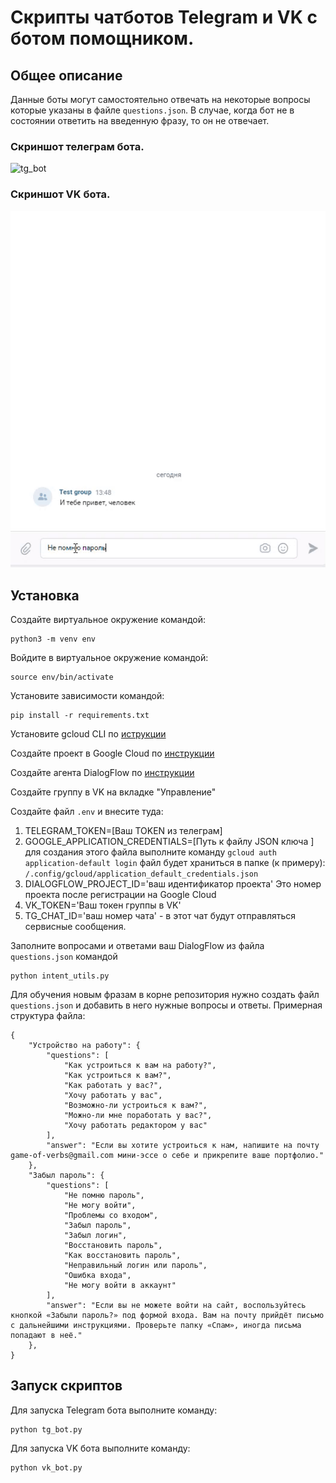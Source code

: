 # Скрипты чатботов Telegram и VK c ботом помощником.

## Общее описание
Данные боты могут самостоятельно отвечать на некоторые вопросы которые указаны в файле `questions.json`.
В случае, когда бот не в состоянии ответить на введенную фразу, то он не отвечает.    
### Скриншот телеграм бота.   
![tg_bot](assets/tg_bot.gif)   
### Скриншот VK бота.   

![vk_bot](assets/vk_chat.gif)   
## Установка

Создайте виртуальное окружение командой:

```commandline
python3 -m venv env
```

Войдите в виртуальное окружение командой:
```commandline
source env/bin/activate
```

Установите зависимости командой:
```commandline
pip install -r requirements.txt
```

Установите gcloud CLI по [иструкции](https://cloud.google.com/sdk/docs/install)

Создайте проект в Google Cloud по [инструкции](https://cloud.google.com/dialogflow/es/docs/quick/setup)

Создайте агента DialogFlow по [инструкции](https://cloud.google.com/dialogflow/es/docs/quick/build-agent)

Создайте группу в VK на вкладке "Управление"

Создайте файл `.env` и внесите туда:
1. TELEGRAM_TOKEN=[Ваш TOKEN из телеграм]
2. GOOGLE_APPLICATION_CREDENTIALS=[Путь к файлу JSON ключа ]
    для создания этого файла выполните команду ```gcloud auth application-default login```
    файл будет храниться в папке (к примеру): `/.config/gcloud/application_default_credentials.json`
3. DIALOGFLOW_PROJECT_ID='ваш идентификатор проекта'
   Это номер проекта после регистрации на Google Cloud
4. VK_TOKEN='Ваш токен группы в VK'
5. TG_CHAT_ID='ваш номер чата' - в этот чат будут отправляться сервисные сообщения.

Заполните вопросами и ответами ваш DialogFlow из файла `questions.json` командой
```commandline
python intent_utils.py
```
Для обучения новым фразам в корне репозитория нужно создать файл `questions.json` и добавить в него нужные вопросы и ответы.
Примерная структура файла:

```
{
    "Устройство на работу": {
        "questions": [
            "Как устроиться к вам на работу?",
            "Как устроиться к вам?",
            "Как работать у вас?",
            "Хочу работать у вас",
            "Возможно-ли устроиться к вам?",
            "Можно-ли мне поработать у вас?",
            "Хочу работать редактором у вас"
        ],
        "answer": "Если вы хотите устроиться к нам, напишите на почту game-of-verbs@gmail.com мини-эссе о себе и прикрепите ваше портфолио."
    },
    "Забыл пароль": {
        "questions": [
            "Не помню пароль",
            "Не могу войти",
            "Проблемы со входом",
            "Забыл пароль",
            "Забыл логин",
            "Восстановить пароль",
            "Как восстановить пароль",
            "Неправильный логин или пароль",
            "Ошибка входа",
            "Не могу войти в аккаунт"
        ],
        "answer": "Если вы не можете войти на сайт, воспользуйтесь кнопкой «Забыли пароль?» под формой входа. Вам на почту прийдёт письмо с дальнейшими инструкциями. Проверьте папку «Спам», иногда письма попадают в неё."
    },
}
```

## Запуск скриптов

Для запуска Telegram бота выполните команду:
```commandline
python tg_bot.py
```

Для запуска VK бота выполните команду:
```commandline
python vk_bot.py
```